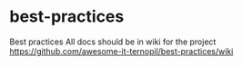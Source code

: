 # best-practices
Best practices
All docs should be in wiki for the project
https://github.com/awesome-it-ternopil/best-practices/wiki
